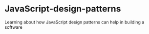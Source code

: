 # JavaScript-design-patterns
Learning about how JavaScript design patterns can help in building a software 
